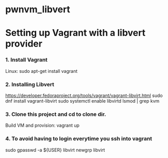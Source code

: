 # pwnvm_libvert
# Setting up Vagrant with a libvert provider


### 1. Install Vagrant 
Linux: sudo apt-get install vagrant

### 2. Installing Libvert
https://developer.fedoraproject.org/tools/vagrant/vagrant-libvirt.html
sudo dnf install vagrant-libvirt
sudo systemctl enable libvirtd
lsmod | grep kvm

### 3. Clone this project and cd to clone dir. 
Build VM and provision: vagrant up

### 4. To avoid having to login everytime you ssh into vagrant
sudo gpasswd -a ${USER} libvirt
newgrp libvirt
